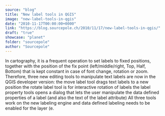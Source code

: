 ```yaml
---
source: "blog"
title: "New label tools in QGIS"
image: "new-label-tools-in-qgis"
date: "2010-11-17T00:00:00+0000"
link: "https://blog.sourcepole.ch/2010/11/17/new-label-tools-in-qgis/"
draft: "true"
showcase: "planet"
folder: "sourcepole"
author: "Sourcepole"
---
```


In cartography, it is a frequent operation to set labels to fixed positions, together with the position of the fix point (left/middle/right, Top, Half, Bottom) that is kept constant in case of font change, rotation or zoom. Therefore, three new editing tools to manipulate text labels are now in the QGIS developer version:
the move label tool drags text labels to a new position the rotate label tool is for interactive rotation of labels the label property tools opens a dialog that lets the user manipulate the data defined properties of a label (and also the text of the label attribute) All three tools work on the new labeling engine and data defined labeling needs to be enabled for the layer (e.
